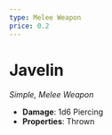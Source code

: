 ```yaml
---
type: Melee Weapon
price: 0.2
---
```

# Javelin

*Simple, Melee Weapon*

- **Damage**: 1d6 Piercing
- **Properties**: Thrown


